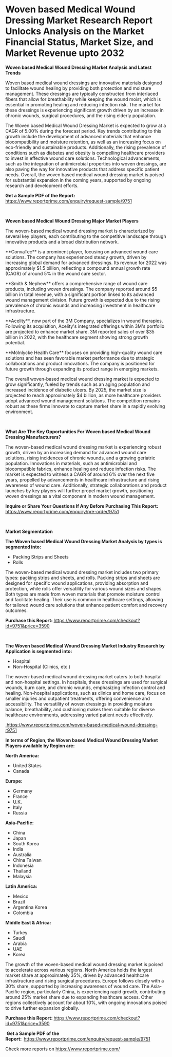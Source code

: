 <p><h1>Woven based Medical Wound Dressing Market Research Report Unlocks Analysis on the Market Financial Status, Market Size, and Market Revenue upto 2032</h1></p><p><strong>Woven based Medical Wound Dressing Market Analysis and Latest Trends</strong></p>
<p><p>Woven based medical wound dressings are innovative materials designed to facilitate wound healing by providing both protection and moisture management. These dressings are typically constructed from interlaced fibers that allow for breathability while keeping the wound moist, which is essential in promoting healing and reducing infection risk. The market for these dressings is experiencing significant growth driven by an increase in chronic wounds, surgical procedures, and the rising elderly population.</p><p>The Woven based Medical Wound Dressing Market is expected to grow at a CAGR of 5.00% during the forecast period. Key trends contributing to this growth include the development of advanced materials that enhance biocompatibility and moisture retention, as well as an increasing focus on eco-friendly and sustainable products. Additionally, the rising prevalence of conditions such as diabetes and obesity is compelling healthcare providers to invest in effective wound care solutions. Technological advancements, such as the integration of antimicrobial properties into woven dressings, are also paving the way for innovative products that address specific patient needs. Overall, the woven based medical wound dressing market is poised for substantial expansion in the coming years, supported by ongoing research and development efforts.</p></p>
<p><strong>Get a Sample PDF of the Report:&nbsp;</strong> <a href="https://www.reportprime.com/enquiry/request-sample/9751?utm_campaign=2648&utm_medium=2&utm_source=Github&utm_content=ia&utm_term=20032025&utm_id=woven-based-medical-wound-dressing">https://www.reportprime.com/enquiry/request-sample/9751</a></p>
<p>&nbsp;</p>
<p><strong>Woven based Medical Wound Dressing Major Market Players</strong></p>
<p><p>The woven-based medical wound dressing market is characterized by several key players, each contributing to the competitive landscape through innovative products and a broad distribution network.</p><p>**ConvaTec** is a prominent player, focusing on advanced wound care solutions. The company has experienced steady growth, driven by increasing global demand for advanced dressings. Its revenue for 2022 was approximately $1.5 billion, reflecting a compound annual growth rate (CAGR) of around 5% in the wound care sector.</p><p>**Smith & Nephew** offers a comprehensive range of wound care products, including woven dressings. The company reported around $5 billion in total revenue, with a significant portion linked to its advanced wound management division. Future growth is expected due to the rising prevalence of chronic wounds and increasing investment in healthcare infrastructure.</p><p>**Acelity**, now part of the 3M Company, specializes in wound therapies. Following its acquisition, Acelity's integrated offerings within 3M's portfolio are projected to enhance market share. 3M reported sales of over $35 billion in 2022, with the healthcare segment showing strong growth potential.</p><p>**Mölnlycke Health Care** focuses on providing high-quality wound care solutions and has seen favorable market performance due to strategic collaborations and product innovations. The company is positioned for future growth through expanding its product range in emerging markets.</p><p>The overall woven-based medical wound dressing market is expected to grow significantly, fueled by trends such as an aging population and increased incidence of diabetic ulcers. By 2025, the market size is projected to reach approximately $4 billion, as more healthcare providers adopt advanced wound management solutions. The competition remains robust as these firms innovate to capture market share in a rapidly evolving environment.</p></p>
<p>&nbsp;</p>
<p><strong>What Are The Key Opportunities For Woven based Medical Wound Dressing Manufacturers?</strong></p>
<p><p>The woven-based medical wound dressing market is experiencing robust growth, driven by an increasing demand for advanced wound care solutions, rising incidences of chronic wounds, and a growing geriatric population. Innovations in materials, such as antimicrobial and biocompatible fabrics, enhance healing and reduce infection risks. The market is expected to witness a CAGR of around 6% over the next five years, propelled by advancements in healthcare infrastructure and rising awareness of wound care. Additionally, strategic collaborations and product launches by key players will further propel market growth, positioning woven dressings as a vital component in modern wound management.</p></p>
<p><strong>Inquire or Share Your Questions If Any Before Purchasing This Report:</strong> <a href="https://www.reportprime.com/enquiry/pre-order/9751?utm_campaign=2648&utm_medium=2&utm_source=Github&utm_content=ia&utm_term=20032025&utm_id=woven-based-medical-wound-dressing">https://www.reportprime.com/enquiry/pre-order/9751</a></p>
<p>&nbsp;</p>
<p><strong>Market Segmentation</strong></p>
<p><strong>The Woven based Medical Wound Dressing Market Analysis by types is segmented into:</strong></p>
<p><ul><li>Packing Strips and Sheets</li><li>Rolls</li></ul></p>
<p><p>The woven-based medical wound dressing market includes two primary types: packing strips and sheets, and rolls. Packing strips and sheets are designed for specific wound applications, providing absorption and protection, while rolls offer versatility for various wound sizes and shapes. Both types are made from woven materials that promote moisture control and facilitate healing. Their use is common in healthcare settings, allowing for tailored wound care solutions that enhance patient comfort and recovery outcomes.</p></p>
<p><strong>Purchase this Report:&nbsp;</strong><a href="https://www.reportprime.com/checkout?id=9751&price=3590&utm_campaign=2648&utm_medium=2&utm_source=Github&utm_content=ia&utm_term=20032025&utm_id=woven-based-medical-wound-dressing">https://www.reportprime.com/checkout?id=9751&price=3590</a></p>
<p>&nbsp;</p>
<p><strong>The Woven based Medical Wound Dressing Market Industry Research by Application is segmented into:</strong></p>
<p><ul><li>Hospital</li><li>Non-Hospital (Clinics, etc.)</li></ul></p>
<p><p>The woven-based medical wound dressing market caters to both hospital and non-hospital settings. In hospitals, these dressings are used for surgical wounds, burn care, and chronic wounds, emphasizing infection control and healing. Non-hospital applications, such as clinics and home care, focus on smaller injuries and outpatient treatments, offering convenience and accessibility. The versatility of woven dressings in providing moisture balance, breathability, and cushioning makes them suitable for diverse healthcare environments, addressing varied patient needs effectively.</p></p>
<p><a href="https://www.reportprime.com/woven-based-medical-wound-dressing-r9751?utm_campaign=2648&utm_medium=2&utm_source=Github&utm_content=ia&utm_term=20032025&utm_id=woven-based-medical-wound-dressing">&nbsp;https://www.reportprime.com/woven-based-medical-wound-dressing-r9751</a></p>
<p><strong>In terms of Region, the Woven based Medical Wound Dressing Market Players available by Region are:</strong></p>
<p>
    <p> <strong> North America: </strong>
        <ul>
            <li>United States</li>
            <li>Canada</li>
        </ul>
        </p> 
    <p> <strong> Europe: </strong>
        <ul>
            <li>Germany</li>
            <li>France</li>
            <li>U.K.</li>
            <li>Italy</li>
            <li>Russia</li>
        </ul>
        </p> 
    <p> <strong> Asia-Pacific: </strong>
        <ul>
            <li>China</li>
            <li>Japan</li>
            <li>South Korea</li>
            <li>India</li>
            <li>Australia</li>
            <li>China Taiwan</li>
            <li>Indonesia</li>
            <li>Thailand</li>
            <li>Malaysia</li>
        </ul>
        </p> 
    <p> <strong> Latin America: </strong>
        <ul>
            <li>Mexico</li>
            <li>Brazil</li>
            <li>Argentina Korea</li>
            <li>Colombia</li>
        </ul>
        </p> 
    <p> <strong> Middle East & Africa: </strong>
        <ul>
            <li>Turkey</li>
            <li>Saudi</li>
            <li>Arabia</li>
            <li>UAE</li>
            <li>Korea</li>
        </ul>
    </p>
    </p>
<p><p>The growth of the woven-based medical wound dressing market is poised to accelerate across various regions. North America holds the largest market share at approximately 35%, driven by advanced healthcare infrastructure and rising surgical procedures. Europe follows closely with a 30% share, supported by increasing awareness of wound care. The Asia-Pacific region, particularly China, is experiencing rapid growth, contributing around 25% market share due to expanding healthcare access. Other regions collectively account for about 10%, with ongoing innovations poised to drive further expansion globally.</p></p>
<p><strong>Purchase this Report: </strong><a href="https://www.reportprime.com/checkout?id=9751&price=3590&utm_campaign=2648&utm_medium=2&utm_source=Github&utm_content=ia&utm_term=20032025&utm_id=woven-based-medical-wound-dressing">https://www.reportprime.com/checkout?id=9751&price=3590</a></p>
<p>&nbsp;<strong>Get a Sample PDF of the Report:&nbsp;&nbsp;</strong><a href="https://www.reportprime.com/enquiry/request-sample/9751?utm_campaign=2648&utm_medium=2&utm_source=Github&utm_content=ia&utm_term=20032025&utm_id=woven-based-medical-wound-dressing">https://www.reportprime.com/enquiry/request-sample/9751</a></p>
<p><strong></strong></p>
<p>Check more reports on <a href="https://www.reportprime.com/?utm_campaign=2648&utm_medium=2&utm_source=Github&utm_content=ia&utm_term=20032025&utm_id=woven-based-medical-wound-dressing">https://www.reportprime.com/</a></p>